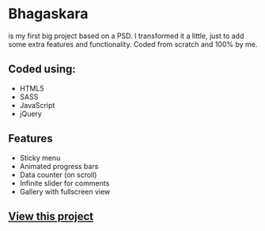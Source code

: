 # Bhagaskara

is my first big project based on a PSD. I transformed it a little, just to add some extra features and functionality. Coded from scratch and 100% by me.

## Coded using: ##

* HTML5
* SASS
* JavaScript
* jQuery

## Features ##

* Sticky menu
* Animated progress bars
* Data counter (on scroll)
* Infinite slider for comments
* Gallery with fullscreen view

## [View this project](https://mdobski.github.io/Bhagaskara/) ##
